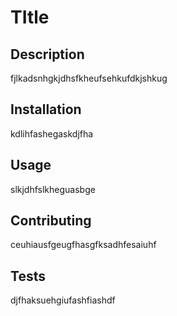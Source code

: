 
# TItle

## Description

fjlkadsnhgkjdhsfkheufsehkufdkjshkug

## Installation
kdlihfashegaskdjfha

## Usage
slkjdhfslkheguasbge

## Contributing
ceuhiausfgeugfhasgfksadhfesaiuhf

## Tests
djfhaksuehgiufashfiashdf